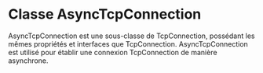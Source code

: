 # Classe AsyncTcpConnection

AsyncTcpConnection est une sous-classe de TcpConnection, possédant les mêmes propriétés et interfaces que TcpConnection. AsyncTcpConnection est utilisé pour établir une connexion TcpConnection de manière asynchrone.
